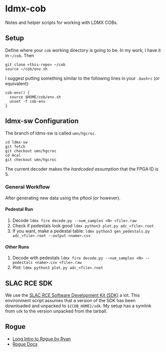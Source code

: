 # ldmx-cob

Notes and helper scripts for working with LDMX COBs.

## Setup
Define where your `cob` working directory is going to be.
In my work, I have it in `~/cob`. Then

```
git clone <this-repo> ~/cob
source ~/cob/env.sh
```

I suggest putting something similar to the following lines in your `.bashrc` (or equivalent):
```
cob-env() {
  source $HOME/cob/env.sh
  unset -f cob-env
}
```

## ldmx-sw Configuration
The branch of ldmx-sw is called `umn/hgcroc`.
```
cd ldmx-sw
git fetch
git checkout umn/hgcroc
cd Hcal
git checkout umn/hgcroc
```

The current decoder makes the _hardcoded assumption_ that the FPGA ID is 5.

### General Workflow
After generating new data using the pftool (or however).

#### Pedestal Run
1. Decode `ldmx fire decode.py --num_samples <N> <file>.raw`
2. Check if pedestals look good `ldmx python3 plot.py adc_<file>.root`
3. If you want, make a pedestal table: `ldmx python3 gen_pedestals.py adc_<file>.root --output <name>.csv`

#### Other Runs
1. Decode with pedestals `ldmx fire decode.py --num_samples <N> --pedestals <name>.csv <file>.raw`
2. Plot: `ldmx python3 plot.py adc_<file>.root`


## SLAC RCE SDK
We use the [SLAC RCE Software Development Kit (SDK)](https://confluence.slac.stanford.edu/display/RPTUSER/SDK+Download+and+Installation) a lot. 
This environment script assumes that a version of the SDK has been downloaded
and unpacked to `${COB_HOME}/sdk`. My setup has a symlink from `sdk` to the version
unpacked from the tarball.

## Rogue
- [Long Intro to Rogue by Ryan](https://indico.cern.ch/event/752029/contributions/3114636/attachments/1703930/2744976/ROGUE_Overview.pdf)
- [Rogue Docs](https://slaclab.github.io/rogue/index.html)
